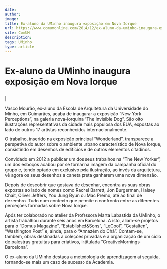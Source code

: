 ```yaml
---
date: 
author: 
image: 
title: Ex-aluno da UMinho inaugura exposição em Nova Iorque
url: https://www.comumonline.com/2014/12/ex-aluno-da-uminho-inaugura-exposicao-em-nova-iorque-2/
site: ComUM
description: 
tags: UMinho
type: article
---
```



# Ex-aluno da UMinho inaugura exposição em Nova Iorque

## 

| 

Vasco Mourão, ex-aluno da Escola de Arquitetura da Universidade do Minho, em Guimarães, acaba de inaugurar a exposição “New York Perceptions”, na galeria nova-iorquina “The Invisible Dog”. São oito ilustrações representativas da cidade mais populosa dos EUA, expostas ao lado de outros 17 artistas reconhecidos internacionalmente.

O trabalho, inserido na exposição principal “Wonderland”, transparece a perspetiva do autor sobre o ambiente urbano característico de Nova Iorque, consistindo em desenhos de edifícios e de outros elementos citadinos.

Convidado em 2012 a publicar um dos seus trabalhos na “The New Yorker”, um dos esboços acabou por se tornar na imagem da campanha oficial do grupo e, tendo optado em exclusivo pela ilustração, ao invés da arquitetura, vê agora os seus desenhos a caneta preta ganharem uma nova dimensão.

Depois de descobrir que gostava de desenhar, encontra as suas obras expostas ao lado de nomes como Rachel Barrett, Jon Burgerman, Halsey Chait, Oliver Jeffers, You Jung Byun ou Mac Premo, até ao final de dezembro. Tudo num contexto que permite o confronto entre as diferentes perceções formadas sobre Nova Iorque.

Após ter colaborado no atelier da Professora Marta Labastida da UMinho, o artista trabalhou durante seis anos em Barcelona. A isto, aliam-se projetos para o “Domus Magazine”, “Established&Sons”, “LeCool”, “Gestalten”, “Washington Post” e, ainda, para o “Armazém do Chá”. Contam-se, também, obras destinadas a coleções privadas e a organização de um ciclo de palestras gratuitas para criativos, intitulada “CreativeMornings Barcelona”.

O ex-aluno da UMinho destaca a metodologia de aprendizagem aí seguida, tornando-se mais um caso de sucesso da Academia.
